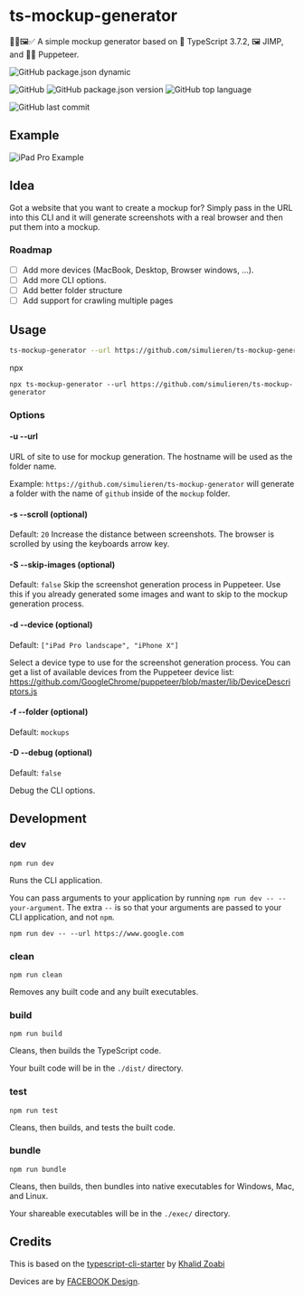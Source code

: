 # ts-mockup-generator

👷‍♂️🖼✅ A simple mockup generator based on 💪 TypeScript 3.7.2, 🖼 JIMP, and 👷‍♂️ Puppeteer.

![GitHub package.json dynamic](https://img.shields.io/github/package-json/keywords/simulieren/ts-mockup-generator.svg?style=flat-square)

![GitHub](https://img.shields.io/github/license/simulieren/ts-mockup-generator.svg?style=flat-square)
![GitHub package.json version](https://img.shields.io/github/package-json/v/simulieren/ts-mockup-generator.svg?style=flat-square)
![GitHub top language](https://img.shields.io/github/languages/top/simulieren/ts-mockup-generator.svg?style=flat-square)

![GitHub last commit](https://img.shields.io/github/last-commit/simulieren/ts-mockup-generator.svg?style=flat-square)

## Example

![iPad Pro Example](https://rawcdn.githack.com/simulieren/ts-mockup-generator/fdff4c0c6fb570d182f2aedec088dcb1c5746270/examples/ycombinator/mockups/ycombinator-ipad_pro%20landscape-1.png)

## Idea

Got a website that you want to create a mockup for? Simply pass in the URL into this CLI and it will generate screenshots with a real browser and then put them into a mockup.

### Roadmap

- [ ] Add more devices (MacBook, Desktop, Browser windows, ...).
- [ ] Add more CLI options.
- [ ] Add better folder structure
- [ ] Add support for crawling multiple pages

## Usage

```bash
ts-mockup-generator --url https://github.com/simulieren/ts-mockup-generator
```

npx
```
npx ts-mockup-generator --url https://github.com/simulieren/ts-mockup-generator
```

### Options

#### -u --url
URL of site to use for mockup generation. The hostname will be used as the folder name.

Example: `https://github.com/simulieren/ts-mockup-generator` will generate a folder with the name of `github` inside of the `mockup` folder.

#### -s --scroll (optional)
Default: `20`
Increase the distance between screenshots. The browser is scrolled by using the keyboards arrow key.

#### -S --skip-images (optional)
Default: `false`
Skip the screenshot generation process in Puppeteer. Use this if you already generated some images and want to skip to the mockup generation process.

#### -d --device (optional)
Default: `["iPad Pro landscape", "iPhone X"]`

Select a device type to use for the screenshot generation process. You can get a list of available devices from the Puppeteer device list: https://github.com/GoogleChrome/puppeteer/blob/master/lib/DeviceDescriptors.js

#### -f --folder (optional)
Default: `mockups`

#### -D --debug (optional)
Default: `false`

Debug the CLI options.

## Development

### **dev**

`npm run dev`

Runs the CLI application.

You can pass arguments to your application by running `npm run dev -- --your-argument`. The extra `--` is so that your arguments are passed to your CLI application, and not `npm`.

```
npm run dev -- --url https://www.google.com
```

### **clean**

`npm run clean`

Removes any built code and any built executables.

### **build**

`npm run build`

Cleans, then builds the TypeScript code.

Your built code will be in the `./dist/` directory.

### **test**

`npm run test`

Cleans, then builds, and tests the built code.

### **bundle**

`npm run bundle`

Cleans, then builds, then bundles into native executables for Windows, Mac, and Linux.

Your shareable executables will be in the `./exec/` directory.

## Credits

This is based on the [typescript-cli-starter](https://github.com/khalidx/typescript-cli-starter/) by [Khalid Zoabi](https://github.com/khalidx)

Devices are by [FACEBOOK Design](https://facebook.design/devices).